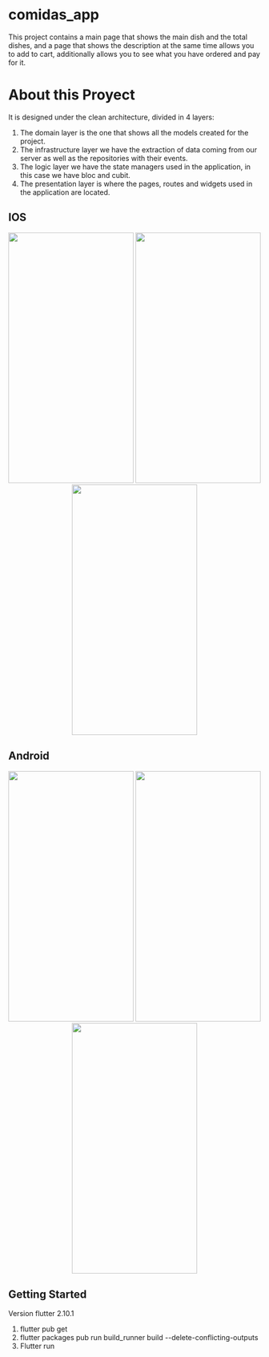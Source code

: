# comidas_app

This project contains a main page that shows the main dish and the total dishes, and a page that shows the description at the same time allows you to add to cart, additionally allows you to see what you have ordered and pay for it.

# About this Proyect

It is designed under the clean architecture, divided in 4 layers:

1. The domain layer is the one that shows all the models created for the project.
2. The infrastructure layer we have the extraction of data coming from our server as well as the repositories with their events.
3. The logic layer we have the state managers used in the application, in this case we have bloc and cubit.
4. The presentation layer is where the pages, routes and widgets used in the application are located.

## IOS

<p align="center">
<img src="https://user-images.githubusercontent.com/25967495/167316713-5e20d478-1188-427f-9aad-60ab78c95841.png" width="250" height="500">
<img src="https://user-images.githubusercontent.com/25967495/167316721-97ee3bca-8f0d-45ed-ae16-71901a81e53e.png" width="250" height="500">
<img src="https://user-images.githubusercontent.com/25967495/167316736-5d8ad9e8-f353-4fda-99d1-a17b8de1472a.png" width="250" height="500">
</p>

## Android

<p align="center">
<img src="https://user-images.githubusercontent.com/25967495/167316795-30aa7e39-32c1-43d1-81d8-71b3347131dc.png" width="250" height="500">
<img src="https://user-images.githubusercontent.com/25967495/167316817-122fba1a-b478-41f4-bfd8-1e7cab93f914.png" width="250" height="500">
<img src="https://user-images.githubusercontent.com/25967495/167316832-24efcf2c-6145-4700-95ba-7f980f7406b0.png" width="250" height="500">
</p>

## Getting Started

Version flutter 2.10.1

1. flutter pub get
2. flutter packages pub run build_runner build --delete-conflicting-outputs
3. Flutter run

